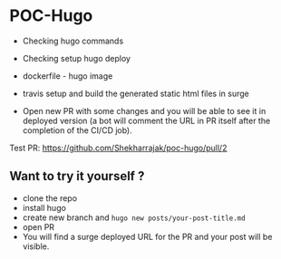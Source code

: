 # POC-Hugo

- Checking hugo commands
- Checking setup hugo deploy
- dockerfile - hugo image
- travis setup and build the generated static html files in surge

- Open new PR with some changes and you will be able to see it in deployed version (a bot will comment the URL in PR itself after the completion of the CI/CD job).

Test PR: https://github.com/Shekharrajak/poc-hugo/pull/2


## Want to try it yourself ?

- clone the repo
- install hugo 
- create new branch and `hugo new posts/your-post-title.md`
- open PR
- You will find a surge deployed URL for the PR and your post will be visible.

